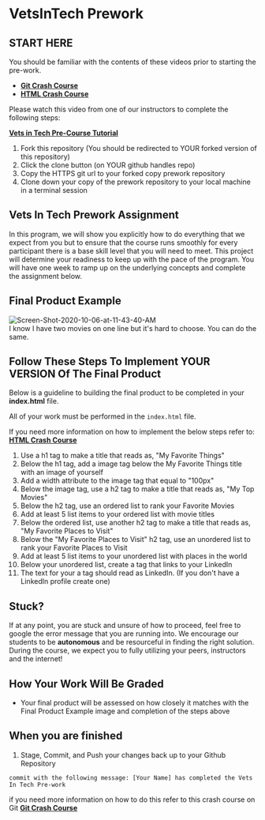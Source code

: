 # VetsInTech Prework

## START HERE

You should be familiar with the contents of these videos prior to starting the pre-work.

- **[Git Crash Course](https://www.youtube.com/watch?v=SWYqp7iY_Tc&feature=emb_logo)**
- **[HTML Crash Course](https://www.youtube.com/watch?v=UB1O30fR-EE)**

Please watch this video from one of our instructors to complete the following steps:

**[Vets in Tech Pre-Course Tutorial](https://youtu.be/CQi9lYXStk8)**

1. Fork this repository (You should be redirected to YOUR forked version of this repository)
2. Click the clone button (on YOUR github handles repo)
3. Copy the HTTPS git url to your forked copy prework repository
4. Clone down your copy of the prework repository to your local machine in a terminal session

## Vets In Tech Prework Assignment

In this program, we will show you explicitly how to do everything that we expect from you but to ensure that the course runs smoothly for every participant
there is a base skill level that you will need to meet. This project will determine your readiness to keep up with the pace of the program.
You will have one week to ramp up on the underlying concepts and complete the assignment below.

## Final Product Example

<img src="https://i.ibb.co/KG8NJMX/Screen-Shot-2020-10-06-at-11-43-40-AM.png" alt="Screen-Shot-2020-10-06-at-11-43-40-AM" border="0">

<br>
I know I have two movies on one line but it's hard to choose. You can do the same.

## Follow These Steps To Implement YOUR VERSION Of The Final Product

Below is a guideline to building the final product to be completed in your **index.html** file.

All of your work must be performed in the `index.html` file.

If you need more information on how to implement the below steps refer to: **[HTML Crash Course](https://www.youtube.com/watch?v=UB1O30fR-EE)**

1. Use a h1 tag to make a title that reads as, "My Favorite Things"
2. Below the h1 tag, add a image tag below the My Favorite Things title with an image of yourself
3. Add a width attribute to the image tag that equal to "100px"
4. Below the image tag, use a h2 tag to make a title that reads as, "My Top Movies"
5. Below the h2 tag, use an ordered list to rank your Favorite Movies
6. Add at least 5 list items to your ordered list with movie titles
7. Below the ordered list, use another h2 tag to make a title that reads as, "My Favorite Places to Visit"
8. Below the "My Favorite Places to Visit" h2 tag, use an unordered list to rank your Favorite Places to Visit
9. Add at least 5 list items to your unordered list with places in the world
10. Below your unordered list, create a tag that links to your LinkedIn
11. The text for your a tag should read as LinkedIn. (If you don't have a LinkedIn profile create one)

## Stuck?

If at any point, you are stuck and unsure of how to proceed, feel free to google the error message that you are running into. We encourage our students to be **autonomous** and be resourceful in finding the right solution. During the course, we expect you to fully utilizing your peers, instructors and the internet!

## How Your Work Will Be Graded

- Your final product will be assessed on how closely it matches with the Final Product Example image and completion
  of the steps above

## When you are finished

1. Stage, Commit, and Push your changes back up to your Github Repository

```git
commit with the following message: [Your Name] has completed the Vets In Tech Pre-work
```

if you need more information on how to do this refer to this crash course on Git **[Git Crash Course](https://www.youtube.com/watch?v=SWYqp7iY_Tc&feature=emb_logo)**
